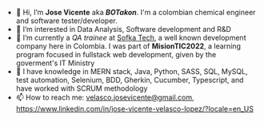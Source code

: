 - 👋 Hi, I’m **Jose Vicente** aka ***BOTakon***. I'm a colombian chemical engineer and software tester/developer.
- 👀 I’m interested in Data Analysis, Software development and R&D
- 🌱 I’m currently a *QA trainee* at [Sofka Tech](https://www.sofka.com.co/), a well known development company here in Colombia. I was part of **MisionTIC2022**, a learning program focused in fullstack web development, given by the goverment's IT Ministry
- 💞️ I have knowledge in MERN stack, Java, Python, SASS, SQL, MySQL, test automation, Selenium, BDD, Gherkin, Cucumber, Typescript, and have worked with SCRUM methodology
- 📫 How to reach me: velasco.josevicente@gmail.com, https://www.linkedin.com/in/jose-vicente-velasco-lopez/?locale=en_US


<!---
JoseVicente-dev/JoseVicente-dev is a ✨ special ✨ repository because its `README.md` (this file) appears on your GitHub profile.
You can click the Preview link to take a look at your changes.
--->
